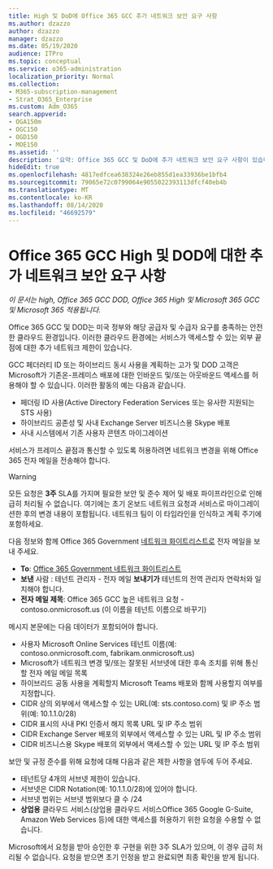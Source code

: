```yaml
---
title: High 및 DoD에 Office 365 GCC 추가 네트워크 보안 요구 사항
ms.author: dzazzo
author: dzazzo
manager: dzazzo
ms.date: 05/19/2020
audience: ITPro
ms.topic: conceptual
ms.service: o365-administration
localization_priority: Normal
ms.collection:
- M365-subscription-management
- Strat_O365_Enterprise
ms.custom: Adm_O365
search.appverid:
- OGA150m
- OGC150
- OGD150
- MOE150
ms.assetid: ''
description: '요약: Office 365 GCC 및 DoD에 추가 네트워크 보안 요구 사항이 있습니다.'
hideEdit: true
ms.openlocfilehash: 4817edfcea638324e26eb855d1ea33936be1bfb4
ms.sourcegitcommit: 79065e72c0799064e9055022393113dfcf40eb4b
ms.translationtype: MT
ms.contentlocale: ko-KR
ms.lasthandoff: 08/14/2020
ms.locfileid: "46692579"
---
```

# <a name="additional-network-security-requirements-for-office-365-gcc-high-and-dod"></a>Office 365 GCC High 및 DOD에 대한 추가 네트워크 보안 요구 사항

*이 문서는 high, Office 365 GCC DOD, Office 365 High 및 Microsoft 365 GCC 및 Microsoft 365 적용됩니다.*

Office 365 GCC 및 DOD는 미국 정부와 해당 공급자 및 수급자 요구를 충족하는 안전한 클라우드 환경입니다.  이러한 클라우드 환경에는 서비스가 액세스할 수 있는 외부 끝점에 대한 추가 네트워크 제한이 있습니다.

GCC 페더러티 ID 또는 하이브리드 동시 사용을 계획하는 고가 및 DOD 고객은 Microsoft가 기존온-프레미스 배포에 대한 인바운드 및/또는 아웃바운드 액세스를 허용해야 할 수 있습니다.  이러한 활동의 예는 다음과 같습니다.

* 페더링 ID 사용(Active Directory Federation Services 또는 유사한 지원되는 STS 사용)
* 하이브리드 공존성 및 사내 Exchange Server 비즈니스용 Skype 배포
* 사내 시스템에서 기존 사용자 콘텐츠 마이그레이션

서비스가 프레미스 끝점과 통신할 수 있도록  허용하려면 네트워크 변경을 위해 Office 365 전자 메일을 전송해야 합니다.

> [!WARNING]
> 모든 요청은 **3주** SLA를 가지며 필요한 보안 및 준수 제어 및 배포 파이프라인으로 인해 급히 처리될 수 없습니다.  여기에는 초기 온보드 네트워크 요청과 서비스로 마이그레이션한 후의 변경 내용이 포함됩니다.  네트워크 팀이 이 타임라인을 인식하고 계획 주기에 포함하세요.

다음 정보와 함께 Office 365 Government [네트워크 화이트리스트로](mailto:o365gwlt@microsoft.com) 전자 메일을 보내 주세요.

* **To**: [Office 365 Government 네트워크 화이트리스트](mailto:o365gwlt@microsoft.com)
* **보낸** 사람 : 테넌트 관리자 - 전자 메일 **보내기가** 테넌트의 전역 관리자 연락처와 일치해야 합니다.
* **전자 메일 제목**: Office 365 GCC 높은 네트워크 요청 - contoso.onmicrosoft.us (이 이름을 테넌트 이름으로 바꾸기)

메시지 본문에는 다음 데이터가 포함되어야 합니다.

* 사용자 Microsoft Online Services 테넌트 이름(예: contoso.onmicrosoft.com, fabrikam.onmicrosoft.us)
* Microsoft가 네트워크 변경 및/또는 잘못된 서브넷에 대한 후속 조치를 위해 통신할 전자 메일 메일 목록
* 하이브리드 공동 사용을 계획할지 Microsoft Teams 배포와 함께 사용할지 여부를 지정합니다.
* CIDR 상의 외부에서 액세스할 수 있는 URL(예: sts.contoso.com) 및 IP 주소 범위(예: 10.1.1.0/28)
* CIDR 표시의 사내 PKI 인증서 해지 목록 URL 및 IP 주소 범위
* CIDR Exchange Server 배포의 외부에서 액세스할 수 있는 URL 및 IP 주소 범위
* CIDR 비즈니스용 Skype 배포의 외부에서 액세스할 수 있는 URL 및 IP 주소 범위

보안 및 규정 준수를 위해 요청에 대해 다음과 같은 제한 사항을 염두에 두어 주세요.

* 테넌트당 4개의 서브넷 제한이 있습니다.
* 서브넷은 CIDR Notation(예: 10.1.1.0/28)에 있어야 합니다.
* 서브넷 범위는 서브넷 범위보다 클 수 /24
* **상업용** 클라우드 서비스(상업용 클라우드 서비스Office 365 Google G-Suite, Amazon Web Services 등)에 대한 액세스를 허용하기 위한 요청을 수용할 수 없습니다.

Microsoft에서 요청을 받아 승인한 후 구현을 위한 3주 SLA가 있으며, 이 경우 급히 처리될 수 없습니다.  요청을 받으면 초기 인정을 받고 완료되면 최종 확인을 받게 됩니다.
